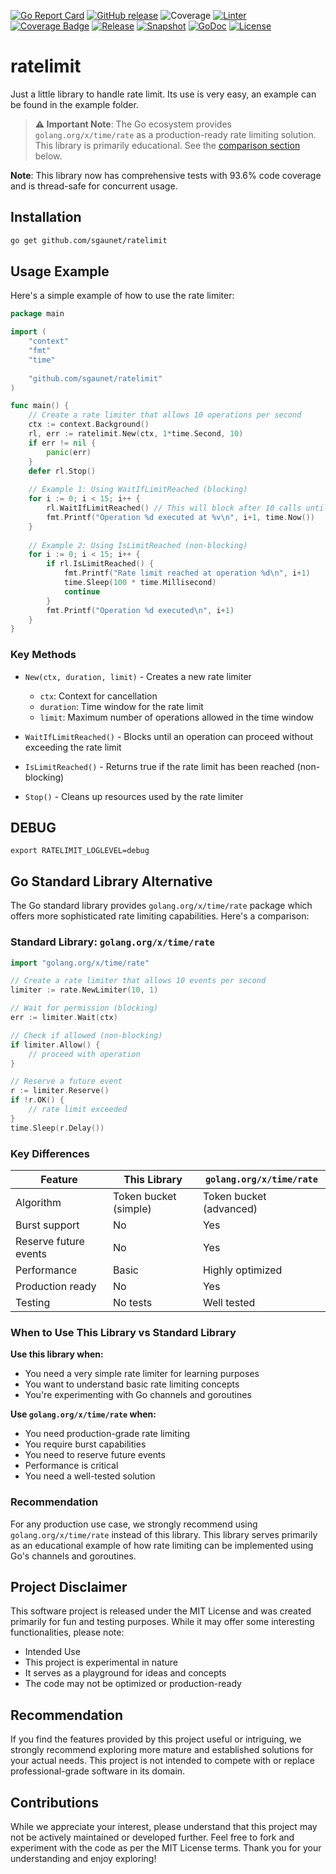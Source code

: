 [![Go Report Card](https://goreportcard.com/badge/github.com/sgaunet/ratelimit)](https://goreportcard.com/report/github.com/sgaunet/ratelimit)
[![GitHub release](https://img.shields.io/github/release/sgaunet/ratelimit.svg)](https://github.com/sgaunet/ratelimit/releases/latest)
![Coverage](https://raw.githubusercontent.com/wiki/sgaunet/ratelimit/coverage-badge.svg)
[![Linter](https://github.com/sgaunet/ratelimit/actions/workflows/linter.yml/badge.svg)](https://github.com/sgaunet/ratelimit/actions/workflows/linter.yml)
[![Coverage Badge](https://github.com/sgaunet/ratelimit/actions/workflows/coverage.yml/badge.svg)](https://github.com/sgaunet/ratelimit/actions/workflows/coverage.yml)
[![Release](https://github.com/sgaunet/ratelimit/actions/workflows/release.yml/badge.svg)](https://github.com/sgaunet/ratelimit/actions/workflows/release.yml)
[![Snapshot](https://github.com/sgaunet/ratelimit/actions/workflows/snapshot.yml/badge.svg)](https://github.com/sgaunet/ratelimit/actions/workflows/snapshot.yml)
[![GoDoc](https://godoc.org/github.com/sgaunet/ratelimit?status.svg)](https://godoc.org/github.com/sgaunet/ratelimit)
[![License](https://img.shields.io/github/license/sgaunet/ratelimit.svg)](LICENSE)

# ratelimit

Just a little library to handle rate limit. Its use is very easy, an example can be found in the example folder.

> **⚠️ Important Note**: The Go ecosystem provides `golang.org/x/time/rate` as a production-ready rate limiting solution. This library is primarily educational. See the [comparison section](#go-standard-library-alternative) below.

**Note**: This library now has comprehensive tests with 93.6% code coverage and is thread-safe for concurrent usage.

## Installation

```bash
go get github.com/sgaunet/ratelimit
```

## Usage Example

Here's a simple example of how to use the rate limiter:

```go
package main

import (
    "context"
    "fmt"
    "time"
    
    "github.com/sgaunet/ratelimit"
)

func main() {
    // Create a rate limiter that allows 10 operations per second
    ctx := context.Background()
    rl, err := ratelimit.New(ctx, 1*time.Second, 10)
    if err != nil {
        panic(err)
    }
    defer rl.Stop()
    
    // Example 1: Using WaitIfLimitReached (blocking)
    for i := 0; i < 15; i++ {
        rl.WaitIfLimitReached() // This will block after 10 calls until next second
        fmt.Printf("Operation %d executed at %v\n", i+1, time.Now())
    }
    
    // Example 2: Using IsLimitReached (non-blocking)
    for i := 0; i < 15; i++ {
        if rl.IsLimitReached() {
            fmt.Printf("Rate limit reached at operation %d\n", i+1)
            time.Sleep(100 * time.Millisecond)
            continue
        }
        fmt.Printf("Operation %d executed\n", i+1)
    }
}
```

### Key Methods

- `New(ctx, duration, limit)` - Creates a new rate limiter
  - `ctx`: Context for cancellation
  - `duration`: Time window for the rate limit
  - `limit`: Maximum number of operations allowed in the time window
  
- `WaitIfLimitReached()` - Blocks until an operation can proceed without exceeding the rate limit
  
- `IsLimitReached()` - Returns true if the rate limit has been reached (non-blocking)
  
- `Stop()` - Cleans up resources used by the rate limiter

## DEBUG

```
export RATELIMIT_LOGLEVEL=debug
```

## Go Standard Library Alternative

The Go standard library provides `golang.org/x/time/rate` package which offers more sophisticated rate limiting capabilities. Here's a comparison:

### Standard Library: `golang.org/x/time/rate`

```go
import "golang.org/x/time/rate"

// Create a rate limiter that allows 10 events per second
limiter := rate.NewLimiter(10, 1)

// Wait for permission (blocking)
err := limiter.Wait(ctx)

// Check if allowed (non-blocking)
if limiter.Allow() {
    // proceed with operation
}

// Reserve a future event
r := limiter.Reserve()
if !r.OK() {
    // rate limit exceeded
}
time.Sleep(r.Delay())
```

### Key Differences

| Feature | This Library | `golang.org/x/time/rate` |
|---------|--------------|-------------------------|
| Algorithm | Token bucket (simple) | Token bucket (advanced) |
| Burst support | No | Yes |
| Reserve future events | No | Yes |
| Performance | Basic | Highly optimized |
| Production ready | No | Yes |
| Testing | No tests | Well tested |

### When to Use This Library vs Standard Library

**Use this library when:**
- You need a very simple rate limiter for learning purposes
- You want to understand basic rate limiting concepts
- You're experimenting with Go channels and goroutines

**Use `golang.org/x/time/rate` when:**
- You need production-grade rate limiting
- You require burst capabilities
- You need to reserve future events
- Performance is critical
- You need a well-tested solution

### Recommendation

For any production use case, we strongly recommend using `golang.org/x/time/rate` instead of this library. This library serves primarily as an educational example of how rate limiting can be implemented using Go's channels and goroutines.

## Project Disclaimer

This software project is released under the MIT License and was created primarily for fun and testing purposes. While it may offer some interesting functionalities, please note:

* Intended Use
* This project is experimental in nature
* It serves as a playground for ideas and concepts
* The code may not be optimized or production-ready

## Recommendation

If you find the features provided by this project useful or intriguing, we strongly recommend exploring more mature and established solutions for your actual needs. This project is not intended to compete with or replace professional-grade software in its domain.

## Contributions

While we appreciate your interest, please understand that this project may not be actively maintained or developed further. Feel free to fork and experiment with the code as per the MIT License terms.
Thank you for your understanding and enjoy exploring!